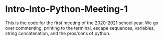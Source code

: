 # Intro-Into-Python-Meeting-1
This is the code for the first meeting of the 2020-2021 school year. We go over commenting, printing to the terminal, escape sequences, variables, string concatenation, and the pros/cons of python.
